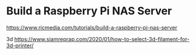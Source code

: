 
# Build a Raspberry Pi NAS Server
https://www.ricmedia.com/tutorials/build-a-raspberry-pi-nas-server

3d
https://www.siamreprap.com/2020/01/how-to-select-3d-filament-for-3d-printer/